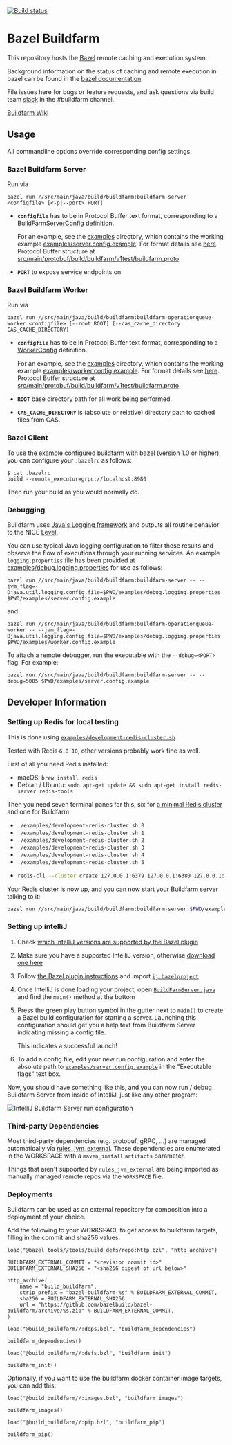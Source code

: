 [![Build status](https://badge.buildkite.com/45f4fd4c0cfb95f7705156a4119641c6d5d6c310452d6e65a4.svg?branch=master)](https://buildkite.com/bazel/buildfarm-postsubmit)

# Bazel Buildfarm

This repository hosts the [Bazel](https://bazel.build) remote caching and execution system.

Background information on the status of caching and remote execution in bazel can be
found in the [bazel documentation](https://docs.bazel.build/versions/master/remote-caching.html).

File issues here for bugs or feature requests, and ask questions via build team [slack](https://join.slack.com/t/buildteamworld/shared_invite/zt-4zy8f5j5-KwiJuBoAAUorB_mdQHwF7Q) in the #buildfarm channel.

[Buildfarm Wiki](https://github.com/bazelbuild/bazel-buildfarm/wiki)

## Usage

All commandline options override corresponding config settings.

### Bazel Buildfarm Server

Run via

```
bazel run //src/main/java/build/buildfarm:buildfarm-server <configfile> [<-p|--port> PORT]
```

- **`configfile`** has to be in Protocol Buffer text format, corresponding to a [BuildFarmServerConfig](https://github.com/bazelbuild/bazel-buildfarm/blob/master/src/main/protobuf/build/buildfarm/v1test/buildfarm.proto#L55) definition.

  For an example, see the [examples](examples) directory, which contains the working example [examples/server.config.example](examples/server.config.example).
  For format details see [here](https://stackoverflow.com/questions/18873924/what-does-the-protobuf-text-format-look-like). Protocol Buffer structure at [src/main/protobuf/build/buildfarm/v1test/buildfarm.proto](src/main/protobuf/build/buildfarm/v1test/buildfarm.proto)

- **`PORT`** to expose service endpoints on

### Bazel Buildfarm Worker

Run via

```
bazel run //src/main/java/build/buildfarm:buildfarm-operationqueue-worker <configfile> [--root ROOT] [--cas_cache_directory CAS_CACHE_DIRECTORY]
```

- **`configfile`** has to be in Protocol Buffer text format, corresponding to a [WorkerConfig](https://github.com/bazelbuild/bazel-buildfarm/blob/master/src/main/protobuf/build/buildfarm/v1test/buildfarm.proto#L459) definition.

  For an example, see the [examples](examples) directory, which contains the working example [examples/worker.config.example](examples/worker.config.example).
  For format details see [here](https://stackoverflow.com/questions/18873924/what-does-the-protobuf-text-format-look-like). Protocol Buffer structure at [src/main/protobuf/build/buildfarm/v1test/buildfarm.proto](src/main/protobuf/build/buildfarm/v1test/buildfarm.proto)

- **`ROOT`** base directory path for all work being performed.

- **`CAS_CACHE_DIRECTORY`** is (absolute or relative) directory path to cached files from CAS.

### Bazel Client

To use the example configured buildfarm with bazel (version 1.0 or higher), you can configure your `.bazelrc` as follows:

```
$ cat .bazelrc
build --remote_executor=grpc://localhost:8980
```

Then run your build as you would normally do.

### Debugging

Buildfarm uses [Java's Logging framework](https://docs.oracle.com/javase/10/core/java-logging-overview.htm) and outputs all routine behavior to the NICE [Level](https://docs.oracle.com/javase/8/docs/api/java/util/logging/Level.html).

You can use typical Java logging configuration to filter these results and observe the flow of executions through your running services.
An example `logging.properties` file has been provided at [examples/debug.logging.properties](examples/debug.logging.properties) for use as follows:

```
bazel run //src/main/java/build/buildfarm:buildfarm-server -- --jvm_flag=-Djava.util.logging.config.file=$PWD/examples/debug.logging.properties $PWD/examples/server.config.example
```

and

```
bazel run //src/main/java/build/buildfarm:buildfarm-operationqueue-worker -- --jvm_flag=-Djava.util.logging.config.file=$PWD/examples/debug.logging.properties $PWD/examples/worker.config.example
```

To attach a remote debugger, run the executable with the `--debug=<PORT>` flag. For example:

```
bazel run //src/main/java/build/buildfarm:buildfarm-server -- --debug=5005 $PWD/examples/server.config.example
```

## Developer Information

### Setting up Redis for local testing

This is done using [`examples/development-redis-cluster.sh`](examples/development-redis-cluster.sh).

Tested with Redis `6.0.10`, other versions probably work fine as well.

First of all you need Redis installed:
* macOS: `brew install redis`
* Debian / Ubuntu: `sudo apt-get update && sudo apt-get install redis-server redis-tools`

Then  you need seven terminal panes for this, six for [a minimal Redis
cluster](https://redis.io/topics/cluster-tutorial#creating-and-using-a-redis-cluster)
and one for Buildfarm.

* `./examples/development-redis-cluster.sh 0`
* `./examples/development-redis-cluster.sh 1`
* `./examples/development-redis-cluster.sh 2`
* `./examples/development-redis-cluster.sh 3`
* `./examples/development-redis-cluster.sh 4`
* `./examples/development-redis-cluster.sh 5`
* ```sh
  redis-cli --cluster create 127.0.0.1:6379 127.0.0.1:6380 127.0.0.1:6381 127.0.0.1:6382 127.0.0.1:6383 127.0.0.1:6384 --cluster-replicas 1
  ```

Your Redis cluster is now up, and you can now start your Buildfarm server talking to it:
```sh
bazel run //src/main/java/build/buildfarm:buildfarm-server $PWD/examples/shard-server.config.example
```

### Setting up intelliJ

1. Check [which IntelliJ versions are supported by the Bazel
   plugin](https://plugins.jetbrains.com/plugin/8609-bazel/versions)
1. Make sure you have a supported IntelliJ version, otherwise [download one
   here](https://www.jetbrains.com/idea/download/other.html)
1. Follow [the Bazel plugin
   instructions](https://ij.bazel.build/docs/import-project.html) and import
   [`ij.bazelproject`](ij.bazelproject)
1. Once IntelliJ is done loading your project, open
   [`BuildFarmServer.java`](src/main/java/build/buildfarm/server/BuildFarmServer.java)
   and find the `main()` method at the bottom
1. Press the green play button symbol in the gutter next to `main()` to create a
   Bazel build configuration for starting a server. Launching this configuration
   should get you a help text from Buildfarm Server indicating missing a config
   file.

   This indicates a successful launch!
1. To add a config file, edit your new run configuration and enter the absolute
   path to [`examples/server.config.example`](examples/server.config.example) in
   the "Executable flags" text box.

Now, you should have something like this, and you can now run / debug Buildfarm
Server from inside of IntelliJ, just like any other program:

![IntelliJ Buildfarm Server run
configuration](examples/intellij-server-run-config.png)


### Third-party Dependencies

Most third-party dependencies (e.g. protobuf, gRPC, ...) are managed automatically via
[rules_jvm_external](https://github.com/bazelbuild/rules_jvm_external). These dependencies are enumerated in
the WORKSPACE with a `maven_install` `artifacts` parameter.

Things that aren't supported by `rules_jvm_external` are being imported as manually managed remote repos via
the `WORKSPACE` file.

### Deployments

Buildfarm can be used as an external repository for composition into a deployment of your choice.

Add the following to your WORKSPACE to get access to buildfarm targets, filling in the commit and sha256 values:

```starlark
load("@bazel_tools//tools/build_defs/repo:http.bzl", "http_archive")

BUILDFARM_EXTERNAL_COMMIT = "<revision commit id>"
BUILDFARM_EXTERNAL_SHA256 = "<sha256 digest of url below>"

http_archive(
    name = "build_buildfarm",
    strip_prefix = "bazel-buildfarm-%s" % BUILDFARM_EXTERNAL_COMMIT,
    sha256 = BUILDFARM_EXTERNAL_SHA256,
    url = "https://github.com/bazelbuild/bazel-buildfarm/archive/%s.zip" % BUILDFARM_EXTERNAL_COMMIT,
)

load("@build_buildfarm//:deps.bzl", "buildfarm_dependencies")

buildfarm_dependencies()

load("@build_buildfarm//:defs.bzl", "buildfarm_init")

buildfarm_init()
```

Optionally, if you want to use the buildfarm docker container image targets, you can add this:

```starlark
load("@build_buildfarm//:images.bzl", "buildfarm_images")

buildfarm_images()

load("@build_buildfarm//:pip.bzl", "buildfarm_pip")

buildfarm_pip()
```
